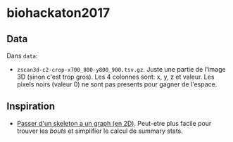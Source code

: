 # biohackaton2017


## Data

Dans `data`:

+ `zscan3d-c2-crop-x700_800-y800_900.tsv.gz`. Juste une partie de l'image 3D (sinon c'est trop gros). Les 4 colonnes sont: x, y, z et valeur. Les pixels noirs (valeur 0) ne sont pas presents pour gagner de l'espace. 

## Inspiration

+ [Passer d'un skeleton a un graph (en 2D)](https://gist.github.com/jeanpat/5712699). Peut-etre plus facile pour trouver les *bouts* et simplifier le calcul de summary stats.
